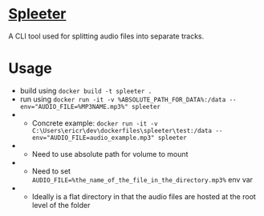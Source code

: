 # [Spleeter](https://github.com/deezer/spleeter) 
A CLI tool used for splitting audio files into separate tracks.

# Usage
- build using `docker build -t spleeter .`
- run using `docker run -it -v %ABSOLUTE_PATH_FOR_DATA%:/data --env="AUDIO_FILE=%MP3NAME.mp3%" spleeter`
- - Concrete example: `docker run -it -v C:\Users\ericr\dev\dockerfiles\spleeter\test:/data --env="AUDIO_FILE=audio_example.mp3" spleeter`
- - Need to use absolute path for volume to mount
- - Need to set `AUDIO_FILE=%the_name_of_the_file_in_the_directory.mp3%` env var
- - Ideally is a flat directory in that the audio files are hosted at the root level of the folder